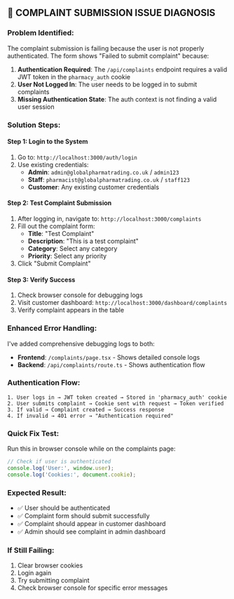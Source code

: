 ## 🚨 COMPLAINT SUBMISSION ISSUE DIAGNOSIS

### Problem Identified:
The complaint submission is failing because the user is not properly authenticated. The form shows "Failed to submit complaint" because:

1. **Authentication Required**: The `/api/complaints` endpoint requires a valid JWT token in the `pharmacy_auth` cookie
2. **User Not Logged In**: The user needs to be logged in to submit complaints
3. **Missing Authentication State**: The auth context is not finding a valid user session

### Solution Steps:

#### Step 1: Login to the System
1. Go to: `http://localhost:3000/auth/login`
2. Use existing credentials:
   - **Admin**: `admin@globalpharmatrading.co.uk` / `admin123`
   - **Staff**: `pharmacist@globalpharmatrading.co.uk` / `staff123`
   - **Customer**: Any existing customer credentials

#### Step 2: Test Complaint Submission
1. After logging in, navigate to: `http://localhost:3000/complaints`
2. Fill out the complaint form:
   - **Title**: "Test Complaint"
   - **Description**: "This is a test complaint"
   - **Category**: Select any category
   - **Priority**: Select any priority
3. Click "Submit Complaint"

#### Step 3: Verify Success
1. Check browser console for debugging logs
2. Visit customer dashboard: `http://localhost:3000/dashboard/complaints`
3. Verify complaint appears in the table

### Enhanced Error Handling:

I've added comprehensive debugging logs to both:
- **Frontend**: `/complaints/page.tsx` - Shows detailed console logs
- **Backend**: `/api/complaints/route.ts` - Shows authentication flow

### Authentication Flow:
```
1. User logs in → JWT token created → Stored in 'pharmacy_auth' cookie
2. User submits complaint → Cookie sent with request → Token verified
3. If valid → Complaint created → Success response
4. If invalid → 401 error → "Authentication required"
```

### Quick Fix Test:
Run this in browser console while on the complaints page:
```javascript
// Check if user is authenticated
console.log('User:', window.user);
console.log('Cookies:', document.cookie);
```

### Expected Result:
- ✅ User should be authenticated
- ✅ Complaint form should submit successfully
- ✅ Complaint should appear in customer dashboard
- ✅ Admin should see complaint in admin dashboard

### If Still Failing:
1. Clear browser cookies
2. Login again
3. Try submitting complaint
4. Check browser console for specific error messages
